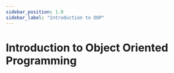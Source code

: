 ```yaml
---
sidebar_position: 1.0
sidebar_label: "Introduction to OOP"
---
```


# Introduction to Object Oriented Programming

